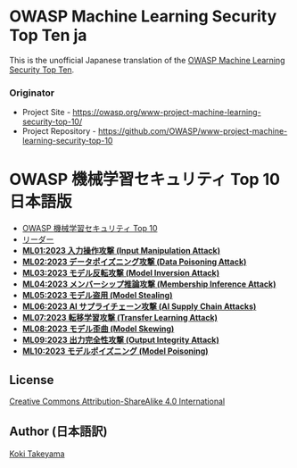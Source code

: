 # OWASP Machine Learning Security Top Ten ja

This is the unofficial Japanese translation of the [OWASP Machine Learning Security Top Ten](https://github.com/OWASP/www-project-machine-learning-security-top-10).

### Originator

- Project Site - <https://owasp.org/www-project-machine-learning-security-top-10/>
- Project Repository - <https://github.com/OWASP/www-project-machine-learning-security-top-10>

# OWASP 機械学習セキュリティ Top 10 日本語版

* [OWASP 機械学習セキュリティ Top 10](Document/index.md)
* [リーダー](Document/leaders.md)
* [**ML01:2023 入力操作攻撃 (Input Manipulation Attack)**](Document/docs/ML01_2023-Input_Manipulation_Attack.md)
* [**ML02:2023 データポイズニング攻撃 (Data Poisoning Attack)**](Document/docs/ML02_2023-Data_Poisoning_Attack.md)
* [**ML03:2023 モデル反転攻撃 (Model Inversion Attack)**](Document/docs/ML03_2023-Model_Inversion_Attack.md)
* [**ML04:2023 メンバーシップ推論攻撃 (Membership Inference Attack)**](Document/docs/ML04_2023-Membership_Inference_Attack.md)
* [**ML05:2023 モデル盗用 (Model Stealing)**](Document/docs/ML05_2023-Model_Stealing.md)
* [**ML06:2023 AI サプライチェーン攻撃 (AI Supply Chain Attacks)**](Document/docs/ML06_2023-AI_Supply_Chain_Attacks.md)
* [**ML07:2023 転移学習攻撃 (Transfer Learning Attack)**](Document/docs/ML07_2023-Transfer_Learning_Attack.md)
* [**ML08:2023 モデル歪曲 (Model Skewing)**](Document/docs/ML08_2023-Model_Skewing.md)
* [**ML09:2023 出力完全性攻撃 (Output Integrity Attack)**](Document/docs/ML09_2023-Output_Integrity_Attack.md)
* [**ML10:2023 モデルポイズニング (Model Poisoning)**](Document/docs/ML10_2023-Model_Poisoning.md)

## License

[Creative Commons Attribution-ShareAlike 4.0 International](https://creativecommons.org/licenses/by-sa/4.0/)

## Author (日本語訳)

[Koki Takeyama](https://github.com/coky-t)
